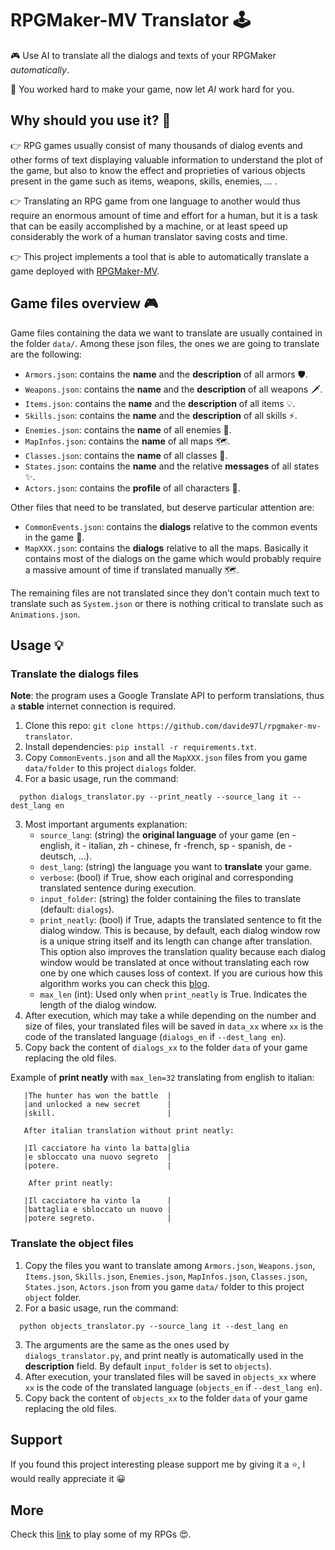 # RPGMaker-MV Translator 🕹️

🎮 Use AI to translate all the dialogs and texts of your RPGMaker *automatically*.

👊 You worked hard to make your game, now let *AI* work hard for you.

## Why should you use it? 🤔

👉 RPG games usually consist of many thousands of dialog events and other forms of text displaying valuable information
to understand the plot of the game, but also to know the effect and proprieties of various objects present in the game
such as items, weapons, skills, enemies, ... .

👉 Translating an RPG game from one language to another would thus require an enormous amount of time
and effort for a human, but it is a task that can be easily accomplished by a machine, or at least speed up considerably the
work of a human translator saving costs and time.

👉 This project implements a tool that is able to automatically translate a game deployed with [RPGMaker-MV](https://www.rpgmakerweb.com/products/rpg-maker-mv).

## Game files overview 🎮

Game files containing the data we want to translate are usually contained in the folder `data/`.
Among these json files, the ones we are going to translate are the following:
- `Armors.json`: contains the **name** and the **description** of all armors 🛡️. ️
- `Weapons.json`: contains the **name** and the **description** of all weapons 🗡️.
- `Items.json`: contains the **name** and the **description** of all items 💡.
- `Skills.json`: contains the **name** and the **description** of all skills ⚡.
- `Enemies.json`: contains the **name** of all enemies 👾.
- `MapInfos.json`: contains the **name** of all maps 🗺️.
- `Classes.json`: contains the **name** of all classes 🧙.
- `States.json`: contains the **name** and the relative **messages** of all states ✨.
- `Actors.json`: contains the **profile** of all characters 👩.

Other files that need to be translated, but deserve particular attention are:
- `CommonEvents.json`: contains the **dialogs** relative to the common events in the game 🤖.
- `MapXXX.json`: contains the **dialogs** relative to all the maps. Basically it contains most of the dialogs on the
  game which would probably require a massive amount of time if translated manually 🗺️.

The remaining files are not translated since they don't contain much text to translate such as `System.json` or there is
nothing critical to translate such as `Animations.json`.

## Usage 💡

### Translate the dialogs files

**Note**: the program uses a Google Translate API to perform translations, thus a **stable** internet connection is required.

1. Clone this repo: `git clone https://github.com/davide97l/rpgmaker-mv-translator`.
2. Install dependencies: `pip install -r requirements.txt`.
3. Copy `CommonEvents.json` and all the `MapXXX.json` files from you game `data/folder` to this project `dialogs` folder.
4. For a basic usage, run the command:
```
  python dialogs_translator.py --print_neatly --source_lang it --dest_lang en
```
3. Most important arguments explanation:
   - `source_lang`: (string) the **original language** of your game (en - english, it - italian, zh - chinese, fr -french,
   sp - spanish, de - deutsch, ...). 
   - `dest_lang`: (string) the language you want to **translate** your game.
   - `verbose`: (bool) if True, show each original and corresponding translated sentence during execution.
   - `input_folder`: (string) the folder containing the files to translate (default: `dialogs`).
   - `print_neatly`: (bool) if True, adapts the translated sentence to fit the dialog window. 
     This is because, by default, each dialog window row is a unique string itself and its length can change after translation.
     This option also improves the translation quality because each dialog window would be translated at once without
     translating each row one by one which causes loss of context. If you are curious how this algorithm works you can
     check this [blog](https://davideliu.com/2019/12/22/print-neatly/).
   - `max_len` (int): Used only when `print_neatly` is True. Indicates the length of the dialog window.
4. After execution, which may take a while depending on the number and size of files, your translated files will be saved in `data_xx`
   where `xx` is the code of the translated language (`dialogs_en` if `--dest_lang en`).
5. Copy back the content of `dialogs_xx` to the folder `data` of your game replacing the old files.

Example of **print neatly** with `max_len=32` translating from english to italian:
```
   |The hunter has won the battle  |
   |and unlocked a new secret      |
   |skill.                         |
   
   After italian translation without print neatly:
   
   |Il cacciatore ha vinto la batta|glia
   |e sbloccato una nuovo segreto  |
   |potere.                        |
    
    After print neatly:

   |Il cacciatore ha vinto la      |
   |battaglia e sbloccato un nuovo |
   |potere segreto.                |
```

### Translate the object files

1. Copy the files you want to translate among `Armors.json`, `Weapons.json`, `Items.json`, `Skills.json`, `Enemies.json`, `MapInfos.json`, `Classes.json`, `States.json`, `Actors.json`
   from you game `data/` folder to this project `object` folder.
3. For a basic usage, run the command:
```
  python objects_translator.py --source_lang it --dest_lang en
```
3. The arguments are the same as the ones used by `dialogs_translator.py`, and print neatly is automatically used in the **description** field.
    By default `input_folder` is set to `objects`).
4. After execution, your translated files will be saved in `objects_xx`
   where `xx` is the code of the translated language (`objects_en` if `--dest_lang en`).
5. Copy back the content of `objects_xx` to the folder `data` of your game replacing the old files.

## Support
If you found this project interesting please support me by giving it a :star:, I would really appreciate it :grinning:

## More
Check this [link](https://davideliu.com/category/videogames/) to play some of my RPGs 😍.
